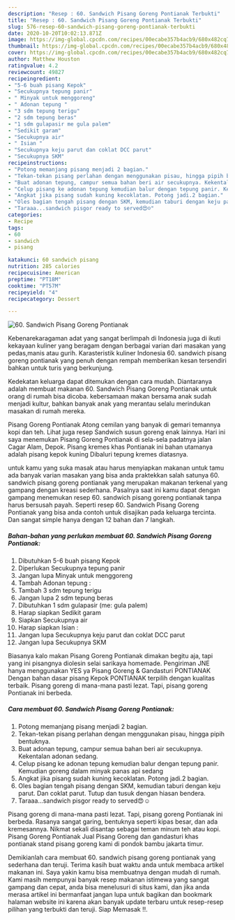 ```yaml
---
description: "Resep : 60. Sandwich Pisang Goreng Pontianak Terbukti"
title: "Resep : 60. Sandwich Pisang Goreng Pontianak Terbukti"
slug: 576-resep-60-sandwich-pisang-goreng-pontianak-terbukti
date: 2020-10-20T10:02:13.871Z
image: https://img-global.cpcdn.com/recipes/00ecabe357b4acb9/680x482cq70/60-sandwich-pisang-goreng-pontianak-foto-resep-utama.jpg
thumbnail: https://img-global.cpcdn.com/recipes/00ecabe357b4acb9/680x482cq70/60-sandwich-pisang-goreng-pontianak-foto-resep-utama.jpg
cover: https://img-global.cpcdn.com/recipes/00ecabe357b4acb9/680x482cq70/60-sandwich-pisang-goreng-pontianak-foto-resep-utama.jpg
author: Matthew Houston
ratingvalue: 4.2
reviewcount: 49827
recipeingredient:
- "5-6 buah pisang Kepok"
- "Secukupnya tepung panir"
- " Minyak untuk menggoreng"
- " Adonan tepung "
- "3 sdm tepung terigu"
- "2 sdm tepung beras"
- "1 sdm gulapasir me gula palem"
- "Sedikit garam"
- "Secukupnya air"
- " Isian "
- "Secukupnya keju parut dan coklat DCC parut"
- "Secukupnya SKM"
recipeinstructions:
- "Potong memanjang pisang menjadi 2 bagian."
- "Tekan-tekan pisang perlahan dengan menggunakan pisau, hingga pipih bentuknya."
- "Buat adonan tepung, campur semua bahan beri air secukupnya. Kekentalan adonan sedang."
- "Celup pisang ke adonan tepung kemudian balur dengan tepung panir. Kemudian goreng dalam minyak panas api sedang"
- "Angkat jika pisang sudah kuning kecoklatan. Potong jadi.2 bagian."
- "Oles bagian tengah pisang dengan SKM, kemudian taburi dengan keju parut. Dan coklat parut. Tutup dan tusuk dengan hiasan bendera."
- "Taraaa...sandwich pisgor ready to served😍☺️"
categories:
- Recipe
tags:
- 60
- sandwich
- pisang

katakunci: 60 sandwich pisang 
nutrition: 285 calories
recipecuisine: American
preptime: "PT18M"
cooktime: "PT57M"
recipeyield: "4"
recipecategory: Dessert

---
```



![60. Sandwich Pisang Goreng Pontianak](https://img-global.cpcdn.com/recipes/00ecabe357b4acb9/680x482cq70/60-sandwich-pisang-goreng-pontianak-foto-resep-utama.jpg)

Kebenarekaragaman adat yang sangat berlimpah di Indonesia juga di ikuti kekayaan kuliner yang beragam dengan berbagai varian dari masakan yang pedas,manis atau gurih. Karasteristik kuliner Indonesia 60. sandwich pisang goreng pontianak yang penuh dengan rempah memberikan kesan tersendiri bahkan untuk turis yang berkunjung.


Kedekatan keluarga dapat ditemukan dengan cara mudah. Diantaranya adalah membuat makanan 60. Sandwich Pisang Goreng Pontianak untuk orang di rumah bisa dicoba. kebersamaan makan bersama anak sudah menjadi kultur, bahkan banyak anak yang merantau selalu merindukan masakan di rumah mereka.

Pisang Goreng Pontianak Atong cemilan yang banyak di gemari temannya kopi dan teh. Lihat juga resep Sandwich susun goreng enak lainnya. Hari ini saya menemukan Pisang Goreng Pontianak di sela-sela padatnya jalan Cagar Alam, Depok. Pisang kremes khas Pontianak ini bahan utamanya adalah pisang kepok kuning Dibaluri tepung kremes diatasnya.

untuk kamu yang suka masak atau harus menyiapkan makanan untuk tamu ada banyak varian masakan yang bisa anda praktekkan salah satunya 60. sandwich pisang goreng pontianak yang merupakan makanan terkenal yang gampang dengan kreasi sederhana. Pasalnya saat ini kamu dapat dengan gampang menemukan resep 60. sandwich pisang goreng pontianak tanpa harus bersusah payah.
Seperti resep 60. Sandwich Pisang Goreng Pontianak yang bisa anda contoh untuk disajikan pada keluarga tercinta. Dan sangat simple hanya dengan 12 bahan dan 7 langkah.


<!--inarticleads1-->

##### Bahan-bahan yang perlukan membuat 60. Sandwich Pisang Goreng Pontianak:

1. Dibutuhkan 5-6 buah pisang Kepok
1. Diperlukan Secukupnya tepung panir
1. Jangan lupa  Minyak untuk menggoreng
1. Tambah  Adonan tepung :
1. Tambah 3 sdm tepung terigu
1. Jangan lupa 2 sdm tepung beras
1. Dibutuhkan 1 sdm gulapasir (me: gula palem)
1. Harap siapkan Sedikit garam
1. Siapkan Secukupnya air
1. Harap siapkan  Isian :
1. Jangan lupa Secukupnya keju parut dan coklat DCC parut
1. Jangan lupa Secukupnya SKM


Biasanya kalo makan Pisang Goreng Pontianak dimakan begitu aja, tapi yang ini pisangnya diolesin selai sarikaya homemade. Pengiriman JNE hanya menggunakan YES ya Pisang Goreng &amp; Gandasturi PONTIANAK Dengan bahan dasar pisang Kepok PONTIANAK terpilih dengan kualitas terbaik. Pisang goreng di mana-mana pasti lezat. Tapi, pisang goreng Pontianak ini berbeda. 

<!--inarticleads2-->

##### Cara membuat  60. Sandwich Pisang Goreng Pontianak:

1. Potong memanjang pisang menjadi 2 bagian.
1. Tekan-tekan pisang perlahan dengan menggunakan pisau, hingga pipih bentuknya.
1. Buat adonan tepung, campur semua bahan beri air secukupnya. Kekentalan adonan sedang.
1. Celup pisang ke adonan tepung kemudian balur dengan tepung panir. Kemudian goreng dalam minyak panas api sedang
1. Angkat jika pisang sudah kuning kecoklatan. Potong jadi.2 bagian.
1. Oles bagian tengah pisang dengan SKM, kemudian taburi dengan keju parut. Dan coklat parut. Tutup dan tusuk dengan hiasan bendera.
1. Taraaa...sandwich pisgor ready to served😍☺️


Pisang goreng di mana-mana pasti lezat. Tapi, pisang goreng Pontianak ini berbeda. Rasanya sangat garing, bentuknya seperti kipas besar, dan ada kremesannya. Nikmat sekali disantap sebagai teman minum teh atau kopi. Pisang Goreng Pontianak Jual Pisang Goreng dan gandasturi khas pontianak stand pisang goreng kami di pondok bambu jakarta timur. 

Demikianlah cara membuat 60. sandwich pisang goreng pontianak yang sederhana dan teruji. Terima kasih buat waktu anda untuk membaca artikel makanan ini. Saya yakin kamu bisa membuatnya dengan mudah di rumah. Kami masih mempunyai banyak resep makanan istimewa yang sangat gampang dan cepat, anda bisa menelusuri di situs kami, dan jika anda merasa artikel ini bermanfaat jangan lupa untuk bagikan dan bookmark halaman website ini karena akan banyak update terbaru untuk resep-resep pilihan yang terbukti dan teruji. Siap Memasak !!. 
